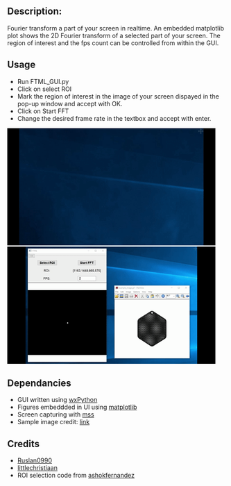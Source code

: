 ## Description: 
Fourier transform a part of your screen in realtime.
An embedded matplotlib plot shows the 2D Fourier transform of a selected part of your screen. 
The region of interest and the fps count can be controlled from within the GUI. 

## Usage  
* Run FTML_GUI.py
* Click on select ROI
* Mark the region of interest in the image of your screen dispayed in the pop-up window and accept with OK.
* Click on Start FFT
* Change the desired frame rate in the textbox and accept with enter.

![ ](https://github.com/Ruslan0990/Transform-My-Live/blob/master/gifs/ROI_selection.gif)
![ ](https://github.com/Ruslan0990/Transform-My-Live/raw/master/gifs/FT_live.gif)

## Dependancies
 * GUI written using [wxPython](http://www.wxpython.org/)
 * Figures embeddded in UI using [matplotlib](http://www.matplotlib.org)
 * Screen capturing with [mss](https://github.com/BoboTiG/python-mss)
 * Sample image credit: [link](http://www.werteloberfell.com/)

## Credits
* [Ruslan0990](https://github.com/Ruslan0990)
* [littlechristiaan](https://github.com/littlechristiaan)
* ROI selection code from [ashokfernandez](https://github.com/ashokfernandez)
 
